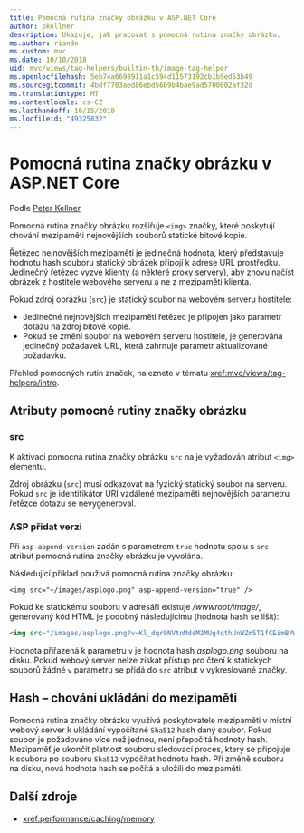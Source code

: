 ```yaml
---
title: Pomocná rutina značky obrázku v ASP.NET Core
author: pkellner
description: Ukazuje, jak pracovat s pomocná rutina značky obrázku.
ms.author: riande
ms.custom: mvc
ms.date: 10/10/2018
uid: mvc/views/tag-helpers/builtin-th/image-tag-helper
ms.openlocfilehash: 5eb74a6698911a1c594d11573192cb1b9ed53b49
ms.sourcegitcommit: 4bdf7703aed86ebd56b9b4bae9ad5700002af32d
ms.translationtype: MT
ms.contentlocale: cs-CZ
ms.lasthandoff: 10/15/2018
ms.locfileid: "49325832"
---
```

# <a name="image-tag-helper-in-aspnet-core"></a>Pomocná rutina značky obrázku v ASP.NET Core

Podle [Peter Kellner](http://peterkellner.net)

Pomocná rutina značky obrázku rozšiřuje `<img>` značky, které poskytují chování mezipaměti nejnovějších souborů statické bitové kopie.

Řetězec nejnovějších mezipaměti je jedinečná hodnota, který představuje hodnotu hash souboru statický obrázek připojí k adrese URL prostředku. Jedinečný řetězec vyzve klienty (a některé proxy servery), aby znovu načíst obrázek z hostitele webového serveru a ne z mezipaměti klienta.

Pokud zdroj obrázku (`src`) je statický soubor na webovém serveru hostitele:

* Jedinečné nejnovějších mezipaměti řetězec je připojen jako parametr dotazu na zdroj bitové kopie.
* Pokud se změní soubor na webovém serveru hostitele, je generována jedinečný požadavek URL, která zahrnuje parametr aktualizované požadavku.

Přehled pomocných rutin značek, naleznete v tématu <xref:mvc/views/tag-helpers/intro>.

## <a name="image-tag-helper-attributes"></a>Atributy pomocné rutiny značky obrázku

### <a name="src"></a>src

K aktivaci pomocná rutina značky obrázku `src` na je vyžadován atribut `<img>` elementu.

Zdroj obrázku (`src`) musí odkazovat na fyzický statický soubor na serveru. Pokud `src` je identifikátor URI vzdálené mezipaměti nejnovějších parametru řetězce dotazu se nevygeneroval.

### <a name="asp-append-version"></a>ASP přidat verzi

Při `asp-append-version` zadán s parametrem `true` hodnotu spolu s `src` atribut pomocná rutina značky obrázku je vyvolána.

Následující příklad používá pomocná rutina značky obrázku:

```cshtml
<img src="~/images/asplogo.png" asp-append-version="true" />
```

Pokud ke statickému souboru v adresáři existuje */wwwroot/image/*, generovaný kód HTML je podobný následujícímu (hodnota hash se lišit):

```html
<img src="/images/asplogo.png?v=Kl_dqr9NVtnMdsM2MUg4qthUnWZm5T1fCEimBPWDNgM" />
```

Hodnota přiřazená k parametru `v` je hodnota hash *asplogo.png* souboru na disku. Pokud webový server nelze získat přístup pro čtení k statických souborů žádné `v` parametru se přidá do `src` atribut v vykreslované značky.

## <a name="hash-caching-behavior"></a>Hash – chování ukládání do mezipaměti

Pomocná rutina značky obrázku využívá poskytovatele mezipaměti v místní webový server k ukládání vypočítané `Sha512` hash daný soubor. Pokud soubor je požadováno více než jednou, není přepočítá hodnoty hash. Mezipaměť je ukončit platnost souboru sledovací proces, který se připojuje k souboru po souboru `Sha512` vypočítat hodnotu hash. Při změně souboru na disku, nová hodnota hash se počítá a uložili do mezipaměti.

## <a name="additional-resources"></a>Další zdroje

* <xref:performance/caching/memory>

